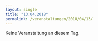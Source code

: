 ```yaml
---
layout: single
title: "13.04.2018"
permalink: /veranstaltungen/2018/04/13/
---
```


Keine Veranstaltung an diesem Tag.
